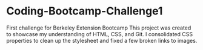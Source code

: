 # Coding-Bootcamp-Challenge1
First challenge for Berkeley Extension Bootcamp
This project was created to showcase my understanding of HTML, CSS, and Git. 
I consolidated CSS properties to clean up the stylesheet and fixed a few broken links to images.


